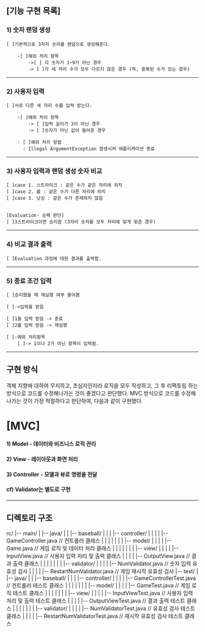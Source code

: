## [기능 구현 목록]

### 1) 숫자 랜덤 생성

    [ ]기본적으로 3자리 숫자를 랜덤으로 생성해준다.

        -[ ]예외 처리 항목
            ->[ ] 각 숫자가 1~9가 아닌 경우
            -> [ ]각 세 자리 수가 모두 다르지 않은 경우 (즉, 중복된 수가 있는 경우)

---

### 2) 사용자 입력

    [ ]서로 다른 세 자리 수를 입력 받는다.
        
        -[ ]예외 처리 항목
            -> [ ]입력 길이가 3이 아닌 경우
            -> [ ]숫자가 아닌 값이 들어온 경우

        - [ ]예외 처리 방법
          : Illegal ArgumentException 발생시켜 애플리케이션 종료

---

### 3) 사용자 입력과 랜덤 생성 숫자 비교

    [ ]case 1. 스트라이크 : 같은 수가 같은 자리에 위치
    [ ]case 2. 볼 : 같은 수가 다른 자리에 위치
    [ ]case 3. 낫싱 : 같은 수가 존재하지 않음


    [Evaluation- 승패 판단]
    [ ]3스트라이크이면 승리함 (3자리 숫자를 모두 자리에 맞게 맞춘 경우)

---

### 4) 비교 결과 출력

    [ ]Evaluation 과정에 대한 결과를 출력함.

--- 

### 5) 종료 조건 입력

    [ ]승리했을 때 재실행 여부 물어봄
    
    [ ]->입력을 받음
    
    [ ]1을 입력 받음 -> 종료
    [ ]2를 입력 받음 -> 재실행
    
    [ ]-예외 처리항목
        [ ]-> 1이나 2가 아닌 항목이 입력됨.

----------

## 구현 방식

객체 지향에 대하여 무지하고, 초심자인지라 로직을 모두 작성하고, 그 후 리팩토링 하는 방식으로 코드를 수정해나가는 것이 좋겠다고 판단했다.
MVC 방식으로 코드를 수정해 나가는 것이 가장 적절하다고 판단하여, 다음과 같이 구현했다.

# [MVC]

#### 1) Model - 데이터와 비즈니스 로직 관리

#### 2) View - 레이아웃과 화면 처리

#### 3) Controller - 모델과 뷰로 명령을 전달

#### cf) Validator는 별도로 구현

-----------

## 디렉토리 구조

rc/
|-- main/
| |-- java/
| | |-- baseball/
| | | |-- controller/
| | | | |-- GameController.java // 컨트롤러 클래스
| | | |
| | | |-- model/
| | | | |-- Game.java // 게임 로직 및 데이터 처리 클래스
| | | |
| | | |-- view/
| | | | |-- InputView.java // 사용자 입력 처리 및 출력 클래스
| | | | |-- OutputView.java // 결과 출력 클래스
| | | |
| | | |-- validator/
| | | | |-- NumValidator.java // 숫자 입력 유효성 검사
| | | | |-- RestartNumValidator.java // 게임 재시작 유효성 검사
|-- test/
| |-- java/
| | |-- baseball/
| | | |-- controller/
| | | | |-- GameControllerTest.java // 컨트롤러 테스트 클래스
| | | |
| | | |-- model/
| | | | |-- GameTest.java // 게임 로직 테스트 클래스
| | | |
| | | |-- view/
| | | | |-- InputViewTest.java // 사용자 입력 처리 및 출력 테스트 클래스
| | | | |-- OutputViewTest.java // 결과 출력 테스트 클래스
| | | |
| | | |-- validator/
| | | | |-- NumValidatorTest.java // 유효성 검사 테스트 클래스
| | | | |-- RestartNumValidatorTest.java // 재시작 유효성 검사 테스트 클래스